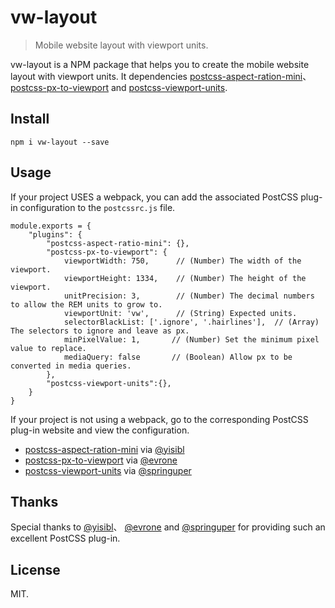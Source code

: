 # vw-layout

> Mobile website layout with viewport units.

vw-layout is a NPM package that helps you to create the mobile website layout with viewport units. It dependencies [postcss-aspect-ration-mini](https://github.com/yisibl/postcss-aspect-ratio-mini)、[postcss-px-to-viewport](https://github.com/evrone/postcss-px-to-viewport) and [postcss-viewport-units](https://github.com/springuper/postcss-viewport-units).

## Install 

    npm i vw-layout --save

## Usage

If your project USES a webpack, you can add the associated PostCSS plug-in configuration to the `postcssrc.js` file.

    module.exports = {
        "plugins": {
            "postcss-aspect-ratio-mini": {}, 
            "postcss-px-to-viewport": {
                viewportWidth: 750,      // (Number) The width of the viewport.
                viewportHeight: 1334,    // (Number) The height of the viewport.
                unitPrecision: 3,        // (Number) The decimal numbers to allow the REM units to grow to.
                viewportUnit: 'vw',      // (String) Expected units.
                selectorBlackList: ['.ignore', '.hairlines'],  // (Array) The selectors to ignore and leave as px.
                minPixelValue: 1,       // (Number) Set the minimum pixel value to replace.
                mediaQuery: false       // (Boolean) Allow px to be converted in media queries.
            }, 
            "postcss-viewport-units":{},
        }
    }

If your project is not using a webpack, go to the corresponding PostCSS plug-in website and view the configuration.

- [postcss-aspect-ration-mini](https://github.com/yisibl/postcss-aspect-ratio-min) via [@yisibl](https://github.com/yisibl)
- [postcss-px-to-viewport](https://github.com/evrone/postcss-px-to-viewport) via [@evrone](https://github.com/evrone)
- [postcss-viewport-units](https://github.com/springuper/postcss-viewport-units) via [@springuper](https://github.com/springuper)

## Thanks

Special thanks to [@yisibl](https://github.com/yisibl)、 [@evrone](https://github.com/evrone) and [@springuper](https://github.com/springuper) for providing such an excellent PostCSS plug-in.

## License

MIT.